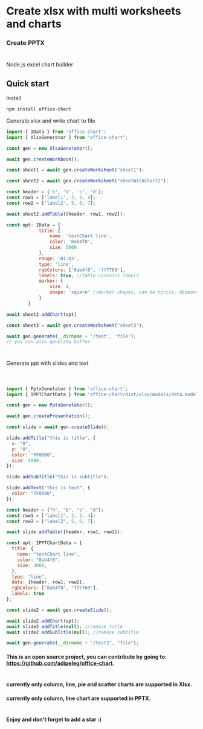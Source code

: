 # Create xlsx with multi worksheets and charts

### Create PPTX

#

Node.js excel chart builder

## Quick start

Install

```bash
npm install office-chart
```

Generate xlsx and write chart to file

```js
import { IData } from 'office-chart';
import { XlsxGenerator } from "office-chart";

const gen = new XlsxGenerator();

await gen.createWorkbook();

const sheet1 = await gen.createWorksheet("sheet1");

const sheet2 = await gen.createWorksheet("sheetWithChart2");

const header = ['h', 'b', 'c', 'd'];
const row1 = ['label1', 2, 3, 4];
const row2 = ['label2', 5, 6, 7];

await sheet2.addTable([header, row1, row2]);

const opt: IData = {
            title: {
                name: 'testChart line',
                color: '8ab4f8',
                size: 5000
            },
            range: 'B1:D3',
            type: 'line',
            rgbColors: ['8ab4f8', 'ff7769'],
            labels: true, //table contains labels
            marker: {
                size: 4,
                shape: 'square' //marker shapes, can be circle, diamond, star
            }
        }

await sheet2.addChart(opt)

const sheet3 = await gen.createWorksheet("sheet3");

await gen.generate(__dirname + '/test', 'file');
// you can also generate buffer
```

#

Generate ppt with slides and text

#

```js

import { PptxGenetator } from 'office-chart';
import { IPPTChartData } from 'office-chart/dist/xlsx/models/data.model';

const gen = new PptxGenetator();

await gen.createPresentation();

const slide = await gen.createSlide();

slide.addTitle("this is title", {
  x: "0",
  y: "0",
  color: "FF0000",
  size: 4000,
});

slide.addSubTitle("this is subtitle");

slide.addText("this is text", {
  color: "FF0000",
});

const header = ["h", "b", "c", "d"];
const row1 = ["label1", 2, 3, 4];
const row2 = ["label2", 5, 6, 7];

await slide.addTable([header, row1, row2]);

const opt: IPPTChartData = {
  title: {
    name: "testChart line",
    color: "8ab4f8",
    size: 3000,
  },
  type: "line",
  data: [header, row1, row2],
  rgbColors: ["8ab4f8", "ff7769"],
  labels: true
};

const slide2 = await gen.createSlide();

await slide2.addChart(opt);
await slide2.addTitle(null); //remove title
await slide2.addSubTitle(null); //remove subtitle

await gen.generate(__dirname + "/test2", "file");
```

#### This is an open source project, you can contribute by going to: https://github.com/adipeleg/office-chart.

#
#### currently only column, line, pie and scatter charts are supported in Xlsx.
#### currently only column, line chart are supported in PPTX.
#
#### Enjoy and don't forget to add a star :)
